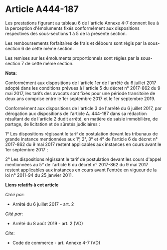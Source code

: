 # Article A444-187

Les prestations figurant au tableau 6 de l'article Annexe 4-7 donnent lieu à la perception d'émoluments fixés conformément
aux dispositions respectives des sous-sections 1 à 5 de la présente section. 

Les remboursements forfaitaires de frais et débours sont régis par la sous-section 6 de cette même section. 

Les remises sur les émoluments proportionnels sont régies par la sous-section 7 de cette même section.

**Nota:**

Conformément aux dispositions de l'article 1er de l'arrêté du 6 juillet 2017 adopté dans les conditions prévues à l'article 5
du décret n° 2017-862 du 9 mai 2017, les tarifs des avocats sont fixés pour une période transitoire de deux ans comprise
entre le 1er septembre 2017 et le 1er septembre 2019.

Conformément aux dispositions de l'article 3 de l'arrêté du 6 juillet 2017, par dérogation aux dispositions de l'article A.
444-187 dans sa rédaction résultant de de l'article 2 dudit arrêté, en matière de saisie immobilière, de partage, de
licitation et de sûretés judiciaires :

1° Les dispositions régissant le tarif de postulation devant les tribunaux de grande instance mentionnées aux 1°, 2°, 3° et
4° de l'article 6 du décret n° 2017-862 du 9 mai 2017 restent applicables aux instances en cours avant le 1er septembre
2017 ;

2° Les dispositions régissant le tarif de postulation devant les cours d'appel mentionnées au 5° de l'article 6 du décret n°
2017-862 du 9 mai 2017 restent applicables aux instances en cours avant l'entrée en vigueur de la loi n° 2011-94 du 25
janvier 2011.

**Liens relatifs à cet article**

_Créé par_:

  - Arrêté du 6 juillet 2017 - art. 2

_Cité par_:

  - Arrêté du 8 août 2019 - art. 2 (VD)

_Cite_:

  - Code de commerce - art. Annexe 4-7 (VD)
